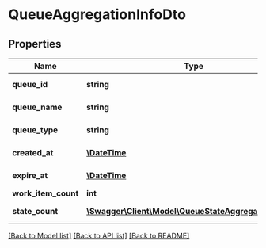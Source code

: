 # QueueAggregationInfoDto

## Properties
Name | Type | Description | Notes
------------ | ------------- | ------------- | -------------
**queue_id** | **string** | Queue Identifier | [optional] 
**queue_name** | **string** | Queue Name | [optional] 
**queue_type** | **string** | Queue Type | [optional] 
**created_at** | [**\DateTime**](\DateTime.md) | Creation Date | [optional] 
**expire_at** | [**\DateTime**](\DateTime.md) | Expiration Date | [optional] 
**work_item_count** | **int** | Items | [optional] 
**state_count** | [**\Swagger\Client\Model\QueueStateAggregationInfoDto**](QueueStateAggregationInfoDto.md) | Status of items | [optional] 

[[Back to Model list]](../README.md#documentation-for-models) [[Back to API list]](../README.md#documentation-for-api-endpoints) [[Back to README]](../README.md)


